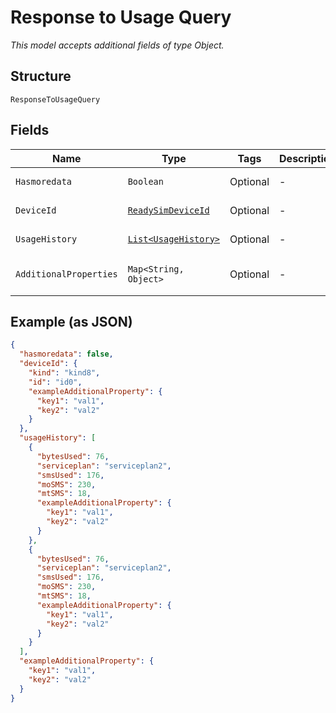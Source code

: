 
# Response to Usage Query

*This model accepts additional fields of type Object.*

## Structure

`ResponseToUsageQuery`

## Fields

| Name | Type | Tags | Description | Getter | Setter |
|  --- | --- | --- | --- | --- | --- |
| `Hasmoredata` | `Boolean` | Optional | - | Boolean getHasmoredata() | setHasmoredata(Boolean hasmoredata) |
| `DeviceId` | [`ReadySimDeviceId`](../../doc/models/ready-sim-device-id.md) | Optional | - | ReadySimDeviceId getDeviceId() | setDeviceId(ReadySimDeviceId deviceId) |
| `UsageHistory` | [`List<UsageHistory>`](../../doc/models/usage-history.md) | Optional | - | List<UsageHistory> getUsageHistory() | setUsageHistory(List<UsageHistory> usageHistory) |
| `AdditionalProperties` | `Map<String, Object>` | Optional | - | Object getAdditionalProperty(String key) | additionalProperty(String key, Object value) |

## Example (as JSON)

```json
{
  "hasmoredata": false,
  "deviceId": {
    "kind": "kind8",
    "id": "id0",
    "exampleAdditionalProperty": {
      "key1": "val1",
      "key2": "val2"
    }
  },
  "usageHistory": [
    {
      "bytesUsed": 76,
      "serviceplan": "serviceplan2",
      "smsUsed": 176,
      "moSMS": 230,
      "mtSMS": 18,
      "exampleAdditionalProperty": {
        "key1": "val1",
        "key2": "val2"
      }
    },
    {
      "bytesUsed": 76,
      "serviceplan": "serviceplan2",
      "smsUsed": 176,
      "moSMS": 230,
      "mtSMS": 18,
      "exampleAdditionalProperty": {
        "key1": "val1",
        "key2": "val2"
      }
    }
  ],
  "exampleAdditionalProperty": {
    "key1": "val1",
    "key2": "val2"
  }
}
```

